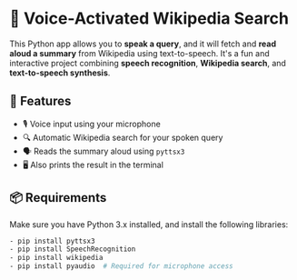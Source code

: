 # 🧠 Voice-Activated Wikipedia Search
This Python app allows you to **speak a query**, and it will fetch and **read aloud a summary** from Wikipedia using text-to-speech. It's a fun and interactive project combining **speech recognition**, **Wikipedia search**, and **text-to-speech synthesis**.

## 🎯 Features
- 🎙️ Voice input using your microphone
- 🔍 Automatic Wikipedia search for your spoken query
- 🗣️ Reads the summary aloud using `pyttsx3`
- 🖥️ Also prints the result in the terminal

## 📦 Requirements
Make sure you have Python 3.x installed, and install the following libraries:
```bash
- pip install pyttsx3
- pip install SpeechRecognition
- pip install wikipedia
- pip install pyaudio  # Required for microphone access
